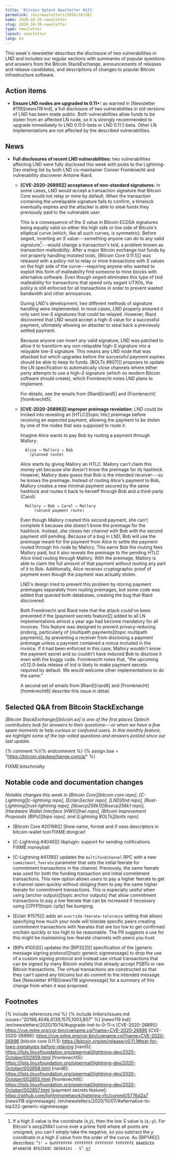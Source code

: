 ```yaml
---
title: 'Bitcoin Optech Newsletter #121'
permalink: /en/newsletters/2020/10/28/
name: 2020-10-28-newsletter
slug: 2020-10-28-newsletter
type: newsletter
layout: newsletter
lang: en
---
```

This week's newsletter describes the disclosure of two vulnerabilities
in LND and includes our regular sections with summaries of popular
questions and answers from the Bitcoin StackExchange, announcements of
releases and release candidates, and descriptions of changes to popular
Bitcoin infrastructure software.

## Action items

- **Ensure LND nodes are upgraded to 0.11+:** as warned in [Newsletter
  #119][news119 lnd], a full disclosure of two vulnerabilities in old
  versions of LND has been made public.  Both vulnerabilities allow funds
  to be stolen from an affected LN node, so it is strongly recommended
  to upgrade immediately to LND 0.11.0-beta or LND 0.11.1-beta.  Other LN
  implementations are not affected by the described vulnerabilities.

## News

- **Full disclosures of recent LND vulnerabilities:** two
  vulnerabilities affecting LND were fully disclosed this week with
  posts to the Lightning-Dev mailing list by both LND co-maintainer
  Conner Fromknecht and vulnerability discoverer Antoine Riard.

    - **[CVE-2020-26895][] acceptance of non-standard signatures:** in
      some cases, LND would accept a transaction signature that Bitcoin
      Core would not relay or mine by default.  When the transaction
      containing the unrelayable signature fails to confirm, a timelock
      eventually expires and the attacker is able to steal funds they
      previously paid to the vulnerable user.

        This is a consequence of the *S* value in Bitcoin ECDSA
        signatures being equally valid on either the high side or low
        side of Bitcoin's elliptical curve (which, like all such curves,
        is symmetric).  Before segwit, inverting an *S*
        value---something anyone can do to any valid
        signature[^invert]---would change a transaction's txid, a
        problem known as *transaction malleability*.  After a major
        Bitcoin exchange lost funds by not properly handling mutated
        txids, [Bitcoin Core 0.11.1][] was released with a policy not to
        relay or mine transactions with *S* values on the high side of
        the curve---requiring anyone who wanted to exploit this form of
        malleability find someone to mine blocks with alternative software.  Even though segwit
        eliminates this type of txid malleability for transactions that
        spend only segwit UTXOs, the policy is still enforced for all
        transactions in order to prevent wasted bandwidth and other
        annoyances.

        During LND's development, two different methods of signature
        handling were implemented.  In most cases, LND properly ensured
        it only sent low-*S* signatures that could be relayed.  However,
        Riard discovered that LND would accept a high-*S* value for a
        successful payment, ultimately allowing an attacker to steal
        back a previously settled payment.

        Because anyone can invert any valid signature, LND was patched
        to allow it to transform any non-relayable high-*S* signature
        into a relayable low-*S* signature.  This means any LND node that
        was attacked but which upgrades before the successful payment
        expires should be able to keep its funds.  [BOLTs #807][]
        proposes to update the LN specification to automatically close
        channels where either party attempts to use a high-*S* signature
        (which no modern Bitcoin software should create), which
        Fromknecht notes LND plans to implement.

        For details, see the emails from [Riard][riard5] and
        [Fromknecht][fromknecht5].

    - **[CVE-2020-26896][] improper preimage revelation**: LND could be
      tricked into revealing an [HTLC][topic htlc] preimage before
      receiving an expected payment, allowing the payment to be stolen
      by one of the nodes that was supposed to route it.

        Imagine Alice wants to pay Bob by routing a payment through
        Mallory:

            Alice → Mallory → Bob
              (planned route)

        Alice starts by giving Mallory an HTLC.  Mallory can't claim
        this money yet because she doesn't know the preimage for its
        hashlock.  However, Mallory does guess that Bob is the intended
        receiver---so he knows the preimage.  Instead of routing
        Alice's payment to Bob, Mallory creates a new minimal payment
        secured by the same hashlock and routes it back to herself
        through Bob and a third-party (Carol).

            Mallory → Bob → Carol → Mallory
                (second payment route)

        Even though Mallory created this second payment, she can't
        complete it because she doesn't know the preimage for the
        hashlock.  Instead, she closes her channel with Bob with the
        second payment still pending.  Because of a bug in LND, Bob will
        use the preimage meant for the payment from Alice to settle the
        payment routed through his node by Mallory.  This earns Bob the
        routing fees Mallory paid, but it also reveals the preimage to
        the pending HTLC Alice tried routing through Mallory.  With the
        preimage, Mallory is able to claim the full amount of that
        payment without routing any part of it to Bob.  Additionally,
        Alice receives cryptographic proof of payment even though
        the payment was actually stolen.

        LND's design tried to prevent this problem by storing payment
        preimages separately from routing preimages, but some code was
        added that queried both databases, creating the bug that Riard
        discovered.

        Both Fromknecht and Riard note that the attack could've been
        prevented if the [payment secrets feature][] added to all LN
        implementations almost a year ago had become mandatory
        for all invoices.  This feature was designed to prevent
        privacy-reducing probing, particularly of [multipath
        payments][topic multipath payments],  by preventing a receiver
        from disclosing a payment preimage unless a payment contained a
        nonce included in the invoice.  If it had been enforced in this
        case, Mallory wouldn't know the payment secret and so couldn't
        have induced Bob to disclose it even with the buggy code.
        Fromknecht notes that, "the upcoming v0.12.0-beta release of lnd
        is likely to make payment secrets required by default.  We would
        welcome other implementations to do the same."

        A second set of emails from [Riard][riard6] and
        [Fromknecht][fromknecht6] describe this issue in detail.

## Selected Q&A from Bitcoin StackExchange

*[Bitcoin StackExchange][bitcoin.se] is one of the first places Optech
contributors look for answers to their questions---or when we have a
few spare moments to help curious or confused users.  In
this monthly feature, we highlight some of the top-voted questions and
answers posted since our last update.*

{% comment %}<!-- https://bitcoin.stackexchange.com/search?tab=votes&q=created%3a1m..%20is%3aanswer -->{% endcomment %}
{% assign bse = "https://bitcoin.stackexchange.com/a/" %}

FIXME:bitschmidty

## Notable code and documentation changes

*Notable changes this week in [Bitcoin Core][bitcoin core repo],
[C-Lightning][c-lightning repo], [Eclair][eclair repo], [LND][lnd repo],
[Rust-Lightning][rust-lightning repo], [libsecp256k1][libsecp256k1 repo],
[Hardware Wallet Interface (HWI)][hwi repo], [Bitcoin Improvement Proposals
(BIPs)][bips repo], and [Lightning BOLTs][bolts repo].*

- [Bitcoin Core #20198][] Show name, format and if uses descriptors in bitcoin-wallet tool FIXME:dongcarl

- [C-Lightning #4046][] libplugin: support for sending notifications.  FIXME:moneyball

- [C-Lightning #4139][] updates the `multifundchannel` RPC with a new
  `commitment_feerate` parameter that sets the initial feerate for
  commitment transactions in the channel.  Previously, the same feerate
  was used for both the funding transaction and initial commitment
  transactions.  This new option allows users to pay a higher feerate to
  get a channel open quickly without obliging them to pay the same
  higher feerate for commitment transactions.  This is especially useful
  when using [anchor outputs][topic anchor outputs] that allow
  commitment transactions to pay a low feerate that can be increased if
  necessary using [CPFP][topic cpfp] fee bumping.

- [Eclair #1575][] adds an `override-feerate-tolerance` setting that
  allows specifying how much your node will tolerate specific peers
  creating commitment transactions with feerates that are too low to get
  confirmed onchain quickly or too high to be reasonable.  The PR
  suggests a use for this might be maintaining low-feerate channels with
  peers you trust.

- [BIPs #1003][] updates the [BIP322][] specification of the [generic
  message signing protocol][topic generic signmessage] to drop the use
  of a custom signing protocol and instead use virtual transactions that
  can be signed by many Bitcoin wallets that already accept PSBTs or raw
  Bitcoin transactions.  The virtual transactions are constructed so
  that they can't spend any bitcoins but do commit to the intended
  message.  See [Newsletter #118][news118 signmessage] for a summary of
  this change from when it was proposed.

## Footnotes

[^invert]:
    If a high *S* value is the coordinate (x,y), then the low *S* value
    is (x,-y).  For Bitcoin's secp256k1 curve over a prime field where all
    points are unsigned, you can't simply take the negative, so you
    subtract the *y* coordinate in a high *S* value from the order of
    the curve.  As [BIP146][] describes: "`S' = 0xFFFFFFFF
    FFFFFFFF FFFFFFFF FFFFFFFE BAAEDCE6 AF48A03B BFD25E8C D0364141 - S`". <!-- skip-duplicate-words-test -->

{% include references.md %}
{% include linkers/issues.md issues="20198,4046,4139,1575,1003,807" %}
[news119 lnd]: /en/newsletters/2020/10/14/#upgrade-lnd-to-0-11-x
[CVE-2020-26895]: https://cve.mitre.org/cgi-bin/cvename.cgi?name=CVE-2020-26895
[CVE-2020-26896]: https://cve.mitre.org/cgi-bin/cvename.cgi?name=CVE-2020-26896
[bitcoin core 0.11.1]: https://bitcoin.org/en/release/v0.11.1#test-for-lows-signatures-before-relaying
[riard5]: https://lists.linuxfoundation.org/pipermail/lightning-dev/2020-October/002859.html
[fromknecht5]: https://lists.linuxfoundation.org/pipermail/lightning-dev/2020-October/002858.html
[riard6]: https://lists.linuxfoundation.org/pipermail/lightning-dev/2020-October/002855.html
[fromknecht6]: https://lists.linuxfoundation.org/pipermail/lightning-dev/2020-October/002857.html
[payment secrets feature]: https://github.com/lightningnetwork/lightning-rfc/commit/5776d2a7
[news118 signmessage]: /en/newsletters/2020/10/07/#alternative-to-bip322-generic-signmessage
